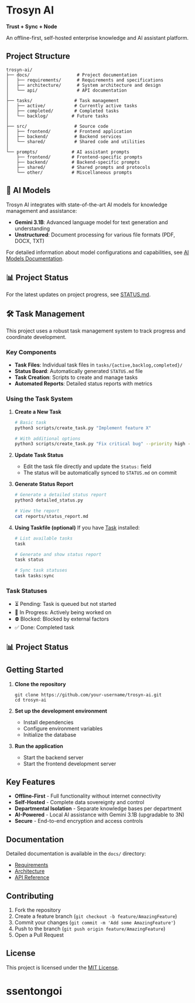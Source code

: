 # Trosyn AI

**Trust + Sync + Node**

An offline-first, self-hosted enterprise knowledge and AI assistant platform.

## Project Structure

```
trosyn-ai/
├── docs/                  # Project documentation
│   ├── requirements/      # Requirements and specifications
│   ├── architecture/      # System architecture and design
│   └── api/               # API documentation
│
├── tasks/                # Task management
│   ├── active/           # Currently active tasks
│   ├── completed/        # Completed tasks
│   └── backlog/         # Future tasks
│
├── src/                  # Source code
│   ├── frontend/         # Frontend application
│   ├── backend/          # Backend services
│   └── shared/           # Shared code and utilities
│
└── prompts/             # AI assistant prompts
    ├── frontend/        # Frontend-specific prompts
    ├── backend/         # Backend-specific prompts
    ├── shared/          # Shared prompts and protocols
    └── other/           # Miscellaneous prompts
```

## 🤖 AI Models

Trosyn AI integrates with state-of-the-art AI models for knowledge management and assistance:

- **Gemini 3.1B**: Advanced language model for text generation and understanding
- **Unstructured**: Document processing for various file formats (PDF, DOCX, TXT)

For detailed information about model configurations and capabilities, see [AI Models Documentation](docs/architecture/ai_models.md).

## 📊 Project Status

For the latest updates on project progress, see [STATUS.md](STATUS.md).

## 🛠️ Task Management

This project uses a robust task management system to track progress and coordinate development.

### Key Components

- **Task Files**: Individual task files in `tasks/{active,backlog,completed}/`
- **Status Board**: Automatically generated `STATUS.md` file
- **Task Creation**: Scripts to create and manage tasks
- **Automated Reports**: Detailed status reports with metrics

### Using the Task System

1. **Create a New Task**
   ```bash
   # Basic task
   python3 scripts/create_task.py "Implement feature X"
   
   # With additional options
   python3 scripts/create_task.py "Fix critical bug" --priority high --status "in progress" --category "bugfix"
   ```

2. **Update Task Status**
   - Edit the task file directly and update the `Status:` field
   - The status will be automatically synced to `STATUS.md` on commit

3. **Generate Status Report**
   ```bash
   # Generate a detailed status report
   python3 detailed_status.py
   
   # View the report
   cat reports/status_report.md
   ```

4. **Using Taskfile (optional)**
   If you have [Task](https://taskfile.dev/) installed:
   ```bash
   # List available tasks
   task
   
   # Generate and show status report
   task status
   
   # Sync task statuses
   task tasks:sync
   ```

### Task Statuses

- ⏳ Pending: Task is queued but not started
- 🔄 In Progress: Actively being worked on
- ⛔ Blocked: Blocked by external factors
- ✅ Done: Completed task

## 📊 Project Status

## Getting Started

1. **Clone the repository**
   ```
   git clone https://github.com/your-username/trosyn-ai.git
   cd trosyn-ai
   ```

2. **Set up the development environment**
   - Install dependencies
   - Configure environment variables
   - Initialize the database

3. **Run the application**
   - Start the backend server
   - Start the frontend development server

## Key Features

- **Offline-First** - Full functionality without internet connectivity
- **Self-Hosted** - Complete data sovereignty and control
- **Departmental Isolation** - Separate knowledge bases per department
- **AI-Powered** - Local AI assistance with Gemini 3.1B (upgradable to 3N)
- **Secure** - End-to-end encryption and access controls

## Documentation

Detailed documentation is available in the `docs/` directory:

- [Requirements](./docs/requirements/README.md)
- [Architecture](./docs/architecture/README.md)
- [API Reference](./docs/api/README.md)

## Contributing

1. Fork the repository
2. Create a feature branch (`git checkout -b feature/AmazingFeature`)
3. Commit your changes (`git commit -m 'Add some AmazingFeature'`)
4. Push to the branch (`git push origin feature/AmazingFeature`)
5. Open a Pull Request

## License

This project is licensed under the [MIT License](LICENSE).
# ssentongoi

